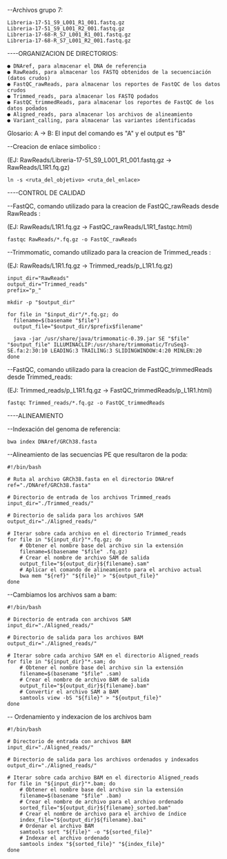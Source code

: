 --Archivos grupo 7:
```
Libreria-17-51_S9_L001_R1_001.fastq.gz
Libreria-17-51_S9_L001_R2_001.fastq.gz
Libreria-17-68-R_S7_L001_R1_001.fastq.gz
Libreria-17-68-R_S7_L001_R2_001.fastq.gz
```

----ORGANIZACION DE DIRECTORIOS:
```
● DNAref, para almacenar el DNA de referencia
● RawReads, para almacenar los FASTQ obtenidos de la secuenciación (datos crudos)
● FastQC_rawReads, para almacenar los reportes de FastQC de los datos crudos
● Trimmed_reads, para almacenar los FASTQ podados
● FastQC_trimmedReads, para almacenar los reportes de FastQC de los datos podados
● Aligned_reads, para almacenar los archivos de alineamiento
● Variant_calling, para almacenar las variantes identificadas
```

Glosario:
A -> B: El input del comando es "A" y el output es "B"

--Creacion de enlace simbolico :

(EJ: RawReads/Libreria-17-51_S9_L001_R1_001.fastq.gz -> RawReads/L1R1.fq.gz)
```
ln -s <ruta_del_objetivo> <ruta_del_enlace>
```

----CONTROL DE CALIDAD

--FastQC, comando utilizado para la creacion de FastQC_rawReads desde RawReads :

(EJ: RawReads/L1R1.fq.gz -> FastQC_rawReads/L1R1_fastqc.html)
```
fastqc RawReads/*.fq.gz -o FastQC_rawReads
```

--Trimmomatic, comando utilizado para la creacion de Trimmed_reads :

(EJ: RawReads/L1R1.fq.gz -> Trimmed_reads/p_L1R1.fq.gz)
```
input_dir="RawReads"
output_dir="Trimmed_reads"
prefix="p_"

mkdir -p "$output_dir"

for file in "$input_dir"/*.fq.gz; do
  filename=$(basename "$file")
  output_file="$output_dir/$prefix$filename"

  java -jar /usr/share/java/trimmomatic-0.39.jar SE "$file" "$output_file" ILLUMINACLIP:/usr/share/trimmomatic/TruSeq3-SE.fa:2:30:10 LEADING:3 TRAILING:3 SLIDINGWINDOW:4:20 MINLEN:20
done

```

--FastQC, comando utilizado para la creacion de FastQC_trimmedReads desde Trimmed_reads:

(EJ: Trimmed_reads/p_L1R1.fq.gz -> FastQC_trimmedReads/p_L1R1.html)
```
fastqc Trimmed_reads/*.fq.gz -o FastQC_trimmedReads
```

----ALINEAMIENTO

--Indexación del genoma de referencia:
```
bwa index DNAref/GRCh38.fasta
```

--Alineamiento de las secuencias PE que resultaron de la poda:
```
#!/bin/bash

# Ruta al archivo GRCh38.fasta en el directorio DNAref
ref="./DNAref/GRCh38.fasta"

# Directorio de entrada de los archivos Trimmed_reads
input_dir="./Trimmed_reads/"

# Directorio de salida para los archivos SAM
output_dir="./Aligned_reads/"

# Iterar sobre cada archivo en el directorio Trimmed_reads
for file in "${input_dir}"*.fq.gz; do
    # Obtener el nombre base del archivo sin la extensión
    filename=$(basename "$file" .fq.gz)
    # Crear el nombre de archivo SAM de salida
    output_file="${output_dir}${filename}.sam"
    # Aplicar el comando de alineamiento para el archivo actual
    bwa mem "${ref}" "${file}" > "${output_file}"
done
```

--Cambiamos los archivos sam a bam:
```
#!/bin/bash

# Directorio de entrada con archivos SAM
input_dir="./Aligned_reads/"

# Directorio de salida para los archivos BAM
output_dir="./Aligned_reads/"

# Iterar sobre cada archivo SAM en el directorio Aligned_reads
for file in "${input_dir}"*.sam; do
    # Obtener el nombre base del archivo sin la extensión
    filename=$(basename "$file" .sam)
    # Crear el nombre de archivo BAM de salida
    output_file="${output_dir}${filename}.bam"
    # Convertir el archivo SAM a BAM
    samtools view -bS "${file}" > "${output_file}"
done
```

-- Ordenamiento y indexacion de los archivos bam
```
#!/bin/bash

# Directorio de entrada con archivos BAM
input_dir="./Aligned_reads/"

# Directorio de salida para los archivos ordenados y indexados
output_dir="./Aligned_reads/"

# Iterar sobre cada archivo BAM en el directorio Aligned_reads
for file in "${input_dir}"*.bam; do
    # Obtener el nombre base del archivo sin la extensión
    filename=$(basename "$file" .bam)
    # Crear el nombre de archivo para el archivo ordenado
    sorted_file="${output_dir}${filename}_sorted.bam"
    # Crear el nombre de archivo para el archivo de índice
    index_file="${output_dir}${filename}.bai"
    # Ordenar el archivo BAM
    samtools sort "${file}" -o "${sorted_file}"
    # Indexar el archivo ordenado
    samtools index "${sorted_file}" "${index_file}"
done
```
